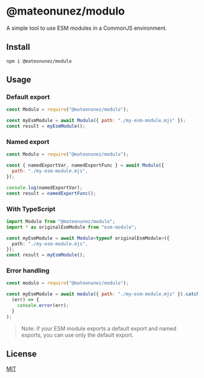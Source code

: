 # @mateonunez/modulo

A simple tool to use ESM modules in a CommonJS environment.

## Install

```
npm i @mateonunez/modulo
```

## Usage

### Default export

```js
const Modulo = require("@mateonunez/modulo");

const myEsmModule = await Modulo({ path: "./my-esm-module.mjs" });
const result = myEsmModule();
```

### Named export

```js
const Modulo = require("@mateonunez/modulo");

const { namedExportVar, namedExportFunc } = await Modulo({
  path: "./my-esm-module.mjs",
});

console.log(namedExportVar);
const result = namedExportFunc();
```

### With TypeScript

```ts
import Modulo from "@mateonunez/modulo";
import * as originalEsmModule from "esm-module";

const myEsmModule = await Modulo<typeof originalEsmModule>({
  path: "./my-esm-module.mjs",
});
const result = myEsmModule();
```

### Error handling

```js
const modulo = require("@mateonunez/modulo");

const myEsmModule = await modulo({ path: "./my-esm-module.mjs" }).catch(
  (err) => {
    console.error(err);
  }
);
```

> Note: if your ESM module exports a default export and named exports, you can use only the default export.

## License

[MIT](./LICENSE)
